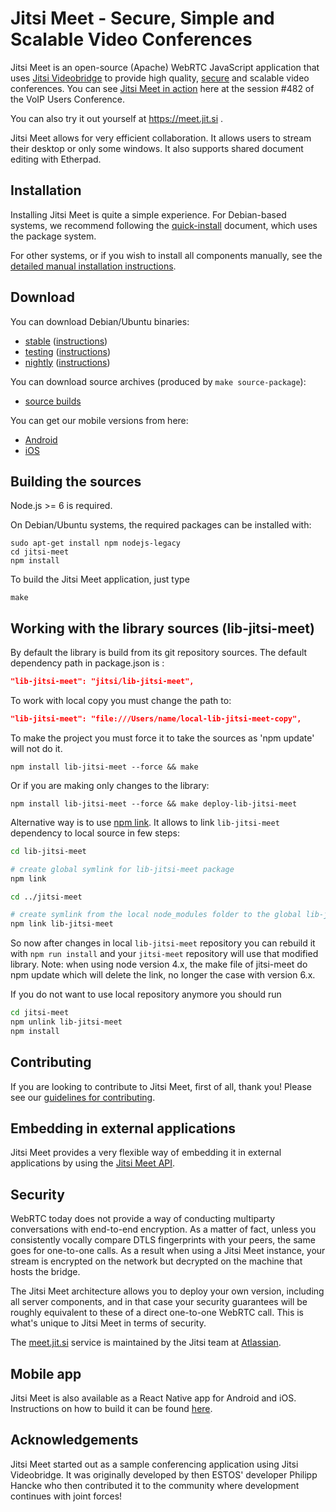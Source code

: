 # Jitsi Meet - Secure, Simple and Scalable Video Conferences

Jitsi Meet is an open-source (Apache) WebRTC JavaScript application that uses [Jitsi Videobridge](https://jitsi.org/videobridge) to provide high quality, [secure](#security) and scalable video conferences. You can see [Jitsi Meet in action](http://youtu.be/7vFUVClsNh0) here at the session #482 of the VoIP Users Conference.

You can also try it out yourself at https://meet.jit.si .

Jitsi Meet allows for very efficient collaboration. It allows users to stream their desktop or only some windows. It also supports shared document editing with Etherpad.

## Installation

Installing Jitsi Meet is quite a simple experience. For Debian-based systems, we recommend following the [quick-install](https://github.com/jitsi/jitsi-meet/blob/master/doc/quick-install.md) document, which uses the package system.

For other systems, or if you wish to install all components manually, see the [detailed manual installation instructions](https://github.com/jitsi/jitsi-meet/blob/master/doc/manual-install.md).

## Download

You can download Debian/Ubuntu binaries:
* [stable](https://download.jitsi.org/stable/) ([instructions](https://jitsi.org/downloads/ubuntu-debian-installations-instructions/))
* [testing](https://download.jitsi.org/testing/) ([instructions](https://jitsi.org/downloads/ubuntu-debian-installations-instructions-for-testing/))
* [nightly](https://download.jitsi.org/unstable/) ([instructions](https://jitsi.org/downloads/ubuntu-debian-installations-instructions-nightly/))

You can download source archives (produced by ```make source-package```):
* [source builds](https://download.jitsi.org/jitsi-meet/src/)

You can get our mobile versions from here:
* [Android](https://play.google.com/store/apps/details?id=org.jitsi.meet)
* [iOS](https://itunes.apple.com/us/app/jitsi-meet/id1165103905)

## Building the sources

Node.js >= 6 is required.

On Debian/Ubuntu systems, the required packages can be installed with:
```
sudo apt-get install npm nodejs-legacy
cd jitsi-meet
npm install
```

To build the Jitsi Meet application, just type
```
make
```

## Working with the library sources (lib-jitsi-meet)

By default the library is build from its git repository sources. The default dependency path in package.json is :
```json
"lib-jitsi-meet": "jitsi/lib-jitsi-meet",
```

To work with local copy you must change the path to:
```json
"lib-jitsi-meet": "file:///Users/name/local-lib-jitsi-meet-copy",
```

To make the project you must force it to take the sources as 'npm update' will not do it.
```
npm install lib-jitsi-meet --force && make
```

Or if you are making only changes to the library:
```
npm install lib-jitsi-meet --force && make deploy-lib-jitsi-meet
```

Alternative way is to use [npm link](https://docs.npmjs.com/cli/link).
It allows to link `lib-jitsi-meet` dependency to local source in few steps:

```bash
cd lib-jitsi-meet

# create global symlink for lib-jitsi-meet package
npm link

cd ../jitsi-meet

# create symlink from the local node_modules folder to the global lib-jitsi-meet symlink
npm link lib-jitsi-meet
```

So now after changes in local `lib-jitsi-meet` repository you can rebuild it with `npm run install` and your `jitsi-meet` repository will use that modified library.
Note: when using node version 4.x, the make file of jitsi-meet do npm update which will delete the link, no longer the case with version 6.x.

If you do not want to use local repository anymore you should run
```bash
cd jitsi-meet
npm unlink lib-jitsi-meet
npm install
```

## Contributing

If you are looking to contribute to Jitsi Meet, first of all, thank you! Please
see our [guidelines for contributing](CONTRIBUTING.md).

## Embedding in external applications

Jitsi Meet provides a very flexible way of embedding it in external applications by using the [Jitsi Meet API](doc/api.md).

## Security
WebRTC today does not provide a way of conducting multiparty conversations with
end-to-end encryption. As a matter of fact, unless you consistently vocally
compare DTLS fingerprints with your peers, the same goes for one-to-one calls.
As a result when using a Jitsi Meet instance, your stream is encrypted on the
network but decrypted on the machine that hosts the bridge.

The Jitsi Meet architecture allows you to deploy your own version, including
all server components, and in that case your security guarantees will be roughly
equivalent to these of a direct one-to-one WebRTC call. This is what's unique to 
Jitsi Meet in terms of security.

The [meet.jit.si](https://meet.jit.si) service is maintained by the Jitsi team
at [Atlassian](https://atlassian.com).

## Mobile app
Jitsi Meet is also available as a React Native app for Android and iOS.
Instructions on how to build it can be found [here](doc/mobile.md).

## Acknowledgements

Jitsi Meet started out as a sample conferencing application using Jitsi Videobridge. It was originally developed by then ESTOS' developer Philipp Hancke who then contributed it to the community where development continues with joint forces!
